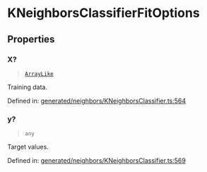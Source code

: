 # KNeighborsClassifierFitOptions

## Properties

### X?

> [`ArrayLike`](../types/ArrayLike.md)

Training data.

Defined in:  [generated/neighbors/KNeighborsClassifier.ts:564](https://github.com/transitive-bullshit/scikit-learn-ts/blob/b59c1ff/packages/sklearn/src/generated/neighbors/KNeighborsClassifier.ts#L564)

### y?

> `any`

Target values.

Defined in:  [generated/neighbors/KNeighborsClassifier.ts:569](https://github.com/transitive-bullshit/scikit-learn-ts/blob/b59c1ff/packages/sklearn/src/generated/neighbors/KNeighborsClassifier.ts#L569)
